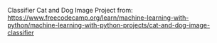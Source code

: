 Classifier Cat and Dog Image
Project from: https://www.freecodecamp.org/learn/machine-learning-with-python/machine-learning-with-python-projects/cat-and-dog-image-classifier
